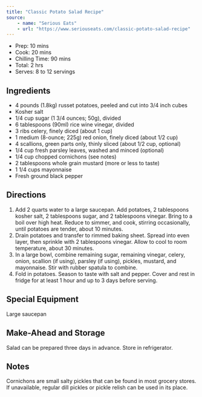 ```yaml
---
title: "Classic Potato Salad Recipe"
source:
    - name: "Serious Eats"
    - url: "https://www.seriouseats.com/classic-potato-salad-recipe"
---
```


-   Prep: 10 mins
-   Cook: 20 mins
-   Chilling Time: 90 mins
-   Total: 2 hrs
-   Serves: 8 to 12 servings

## Ingredients

-   4 pounds (1.8kg) russet potatoes, peeled and cut into 3/4 inch cubes
-   Kosher salt
-   1/4 cup sugar (1 3/4 ounces; 50g), divided
-   6 tablespoons (90ml) rice wine vinegar, divided
-   3 ribs celery, finely diced (about 1 cup)
-   1 medium (8-ounce; 225g) red onion, finely diced (about 1/2 cup)
-   4 scallions, green parts only, thinly sliced (about 1/2 cup, optional)
-   1/4 cup fresh parsley leaves, washed and minced (optional)
-   1/4 cup chopped cornichons (see notes)
-   2 tablespoons whole grain mustard (more or less to taste)
-   1 1/4 cups mayonnaise
-   Fresh ground black pepper

## Directions

1. Add 2 quarts water to a large saucepan. Add potatoes, 2 tablespoons kosher salt, 2 tablespoons sugar, and 2 tablespoons vinegar. Bring to a boil over high heat. Reduce to simmer, and cook, stirring occasionally, until potatoes are tender, about 10 minutes.
1. Drain potatoes and transfer to rimmed baking sheet. Spread into even layer, then sprinkle with 2 tablespoons vinegar. Allow to cool to room temperature, about 30 minutes.
1. In a large bowl, combine remaining sugar, remaining vinegar, celery, onion, scallion (if using), parsley (if using), pickles, mustard, and mayonnaise. Stir with rubber spatula to combine.
1. Fold in potatoes. Season to taste with salt and pepper. Cover and rest in fridge for at least 1 hour and up to 3 days before serving.

## Special Equipment

Large saucepan

## Make-Ahead and Storage

Salad can be prepared three days in advance. Store in refrigerator.

## Notes

Cornichons are small salty pickles that can be found in most grocery stores. If unavailable, regular dill pickles or pickle relish can be used in its place.
